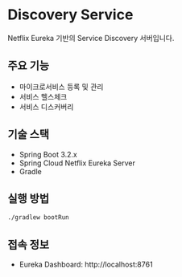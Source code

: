 # Discovery Service

Netflix Eureka 기반의 Service Discovery 서버입니다.

## 주요 기능
- 마이크로서비스 등록 및 관리
- 서비스 헬스체크
- 서비스 디스커버리

## 기술 스택
- Spring Boot 3.2.x
- Spring Cloud Netflix Eureka Server
- Gradle

## 실행 방법
```bash
./gradlew bootRun
```

## 접속 정보
- Eureka Dashboard: http://localhost:8761
